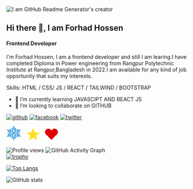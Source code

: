 ![I am GitHub Readme Generator's creator](https://scontent.fdac14-1.fna.fbcdn.net/v/t39.30808-6/312026083_3405428573115772_8247533785886622488_n.jpg?_nc_cat=111&ccb=1-7&_nc_sid=e3f864&_nc_eui2=AeFbCVxUsEDH7lKgAOX90lIHb2UluO8Z3m5vZSW47xnebgdCy5eFN5bcMgzk_5qU4TrRKFVbmXmw7hjeO0xfHWt3&_nc_ohc=T_ZrD2yePKsAX945wg9&_nc_pt=1&_nc_ht=scontent.fdac14-1.fna&oh=00_AfCpmqFcyQrADNCvPQKOidNz2D6zuQux3wojLBSoqizaVA&oe=6383416E)
## Hi there 👋, I am Forhad Hossen
#### Frontend Developer


I'm Forhad Hossen, I am a frontend developer and still I am learing.I have completed Diploma in Power engineering from Rangpur Polytechnic Institute at Rangpur,Bangladesh in 2022.I am available for any kind of job opportunity that suits my interests.


Skills: HTML / CSS/  JS / REACT /  TAILWIND / BOOTSTRAP


- 🌱 I’m currently learning JAVASCIPT AND REACT JS 
- 👯 I’m looking to collaborate on GITHUB 


[<img src='https://cdn.jsdelivr.net/npm/simple-icons@3.0.1/icons/github.svg' alt='github' height='40'>](https://github.com/Forhad832)  [<img src='https://cdn.jsdelivr.net/npm/simple-icons@3.0.1/icons/facebook.svg' alt='facebook' height='40'>](https://www.facebook.com/Forhad9034)  [<img src='https://cdn.jsdelivr.net/npm/simple-icons@3.0.1/icons/twitter.svg' alt='twitter' height='40'>](https://twitter.com/Forhad9034)  

<a href='https://archiveprogram.github.com/'><img src='https://raw.githubusercontent.com/acervenky/animated-github-badges/master/assets/acbadge.gif' width='40' height='40'></a> <a href='https://stars.github.com/'><img src='https://raw.githubusercontent.com/acervenky/animated-github-badges/master/assets/starbadge.gif' width='35' height='35'></a> <a href='https://docs.github.com/en/github/supporting-the-open-source-community-with-github-sponsors'><img src='https://raw.githubusercontent.com/acervenky/animated-github-badges/master/assets/sponsorbadge.gif' width='35' height='35'></a> 

 
![Profile views](https://gpvc.arturio.dev/Forhad832) 
![GitHub Activity Graph](https://activity-graph.herokuapp.com/graph?username=Forhad832)  
[![trophy](https://github-profile-trophy.vercel.app/?username=Forhad832)](https://github.com/ryo-ma/github-profile-trophy)

[![Top Langs](https://github-readme-stats.vercel.app/api/top-langs/?username=Forhad832)](https://github.com/anuraghazra/github-readme-stats)

![GitHub stats](https://github-readme-stats.vercel.app/api?username=Forhad832&show_icons=true) 
 
